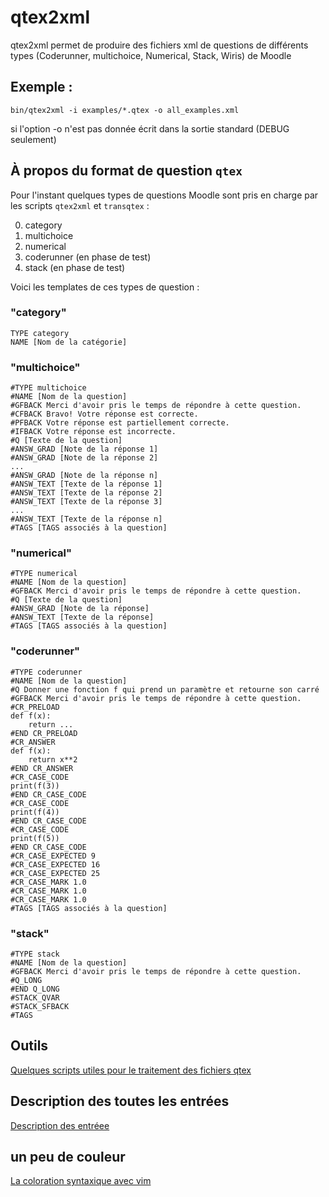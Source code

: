 # qtex2xml
qtex2xml permet de produire des fichiers xml de questions de différents types (Coderunner, multichoice, Numerical, Stack, Wiris) de Moodle

## Exemple : 

    bin/qtex2xml -i examples/*.qtex -o all_examples.xml

si l'option -o n'est pas donnée écrit dans la sortie standard (DEBUG seulement)


## À propos du format de question `qtex`

Pour l'instant quelques types de questions Moodle sont pris en charge par les scripts 
`qtex2xml` et `transqtex` :

0. category
1. multichoice
2. numerical
3. coderunner (en phase de test)
3. stack      (en phase de test)

Voici les templates de ces types de question : 
### "category"
```
TYPE category
NAME [Nom de la catégorie]
```
### "multichoice"
```
#TYPE multichoice
#NAME [Nom de la question]
#GFBACK Merci d'avoir pris le temps de répondre à cette question.
#CFBACK Bravo! Votre réponse est correcte.
#PFBACK Votre réponse est partiellement correcte.
#IFBACK Votre réponse est incorrecte.
#Q [Texte de la question]
#ANSW_GRAD [Note de la réponse 1]
#ANSW_GRAD [Note de la réponse 2]
...
#ANSW_GRAD [Note de la réponse n]
#ANSW_TEXT [Texte de la réponse 1]
#ANSW_TEXT [Texte de la réponse 2]
#ANSW_TEXT [Texte de la réponse 3]
...
#ANSW_TEXT [Texte de la réponse n]
#TAGS [TAGS associés à la question]
```
### "numerical"
```
#TYPE numerical
#NAME [Nom de la question]
#GFBACK Merci d'avoir pris le temps de répondre à cette question.
#Q [Texte de la question]
#ANSW_GRAD [Note de la réponse]
#ANSW_TEXT [Texte de la réponse]
#TAGS [TAGS associés à la question]
```
### "coderunner"
```
#TYPE coderunner
#NAME [Nom de la question]
#Q Donner une fonction f qui prend un paramètre et retourne son carré
#GFBACK Merci d'avoir pris le temps de répondre à cette question.
#CR_PRELOAD
def f(x):
    return ...
#END CR_PRELOAD
#CR_ANSWER
def f(x):
    return x**2
#END CR_ANSWER
#CR_CASE_CODE
print(f(3))
#END CR_CASE_CODE
#CR_CASE_CODE
print(f(4))
#END CR_CASE_CODE
#CR_CASE_CODE
print(f(5))
#END CR_CASE_CODE
#CR_CASE_EXPECTED 9
#CR_CASE_EXPECTED 16
#CR_CASE_EXPECTED 25
#CR_CASE_MARK 1.0
#CR_CASE_MARK 1.0
#CR_CASE_MARK 1.0
#TAGS [TAGS associés à la question] 
```
### "stack"
```
#TYPE stack
#NAME [Nom de la question]
#GFBACK Merci d'avoir pris le temps de répondre à cette question.
#Q_LONG
#END Q_LONG
#STACK_QVAR 
#STACK_SFBACK 
#TAGS
```
## Outils
[Quelques scripts utiles pour le traitement des fichiers qtex](doc/utils.md)
## Description des toutes les entrées
[Description des entréee](doc/entrees.md)
## un peu de couleur
[La coloration syntaxique avec vim](doc/vim.md)
